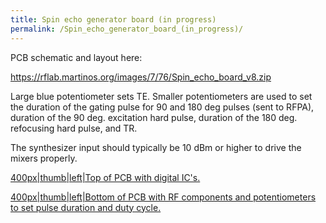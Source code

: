 ```yaml
---
title: Spin echo generator board (in progress)
permalink: /Spin_echo_generator_board_(in_progress)/
---
```


PCB schematic and layout here:

<https://rflab.martinos.org/images/7/76/Spin_echo_board_v8.zip>

Large blue potentiometer sets TE. Smaller potentiometers are used to set
the duration of the gating pulse for 90 and 180 deg pulses (sent to
RFPA), duration of the 90 deg. excitation hard pulse, duration of the
180 deg. refocusing hard pulse, and TR.

The synthesizer input should typically be 10 dBm or higher to drive the
mixers properly.

<a href="/File:Spin_echo_board_bottom.JPG" class="wikilink"
title="400px|thumb|left|Top of PCB with digital IC&#39;s.">400px|thumb|left|Top
of PCB with digital IC's.

<a href="/File:Spin_echo_board_top.JPG" class="wikilink"
title="400px|thumb|left|Bottom of PCB with RF components and potentiometers to set pulse duration and duty cycle.">400px|thumb|left|Bottom
of PCB with RF components and potentiometers to set pulse duration and
duty cycle.